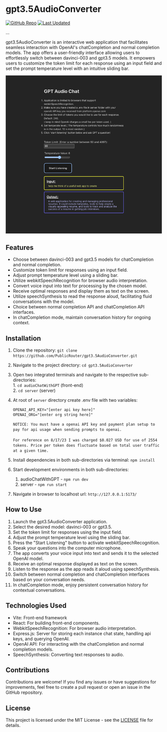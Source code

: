 
# gpt3.5AudioConverter

[![GitHub Repo](https://img.shields.io/badge/GitHub-Repository-brightgreen.svg)](https://github.com/PublicRouter/gpt3.5AudioConverter)
[![Last Updated](https://img.shields.io/github/last-commit/PublicRouter/gpt3.5AudioConverter.svg)](https://github.com/your-username/gpt3.5AudioConverter/commits/main)

...


gpt3.5AudioConverter is an interactive web application that facilitates seamless interaction with OpenAI's chatCompletion and normal completion models. The app offers a user-friendly interface allowing users to effortlessly switch between davinci-003 and gpt3.5 models. It empowers users to customize the token limit for each response using an input field and set the prompt temperature level with an intuitive sliding bar.

![App Screenshot](./readmeImageAssets/screenshot1.png)

## Features

- Choose between davinci-003 and gpt3.5 models for chatCompletion and normal completion.
- Customize token limit for responses using an input field.
- Adjust prompt temperature level using a sliding bar.
- Utilize webkitSpeechRecognition for browser audio interpretation.
- Convert voice input into text for processing by the chosen model.
- Receive optimal responses and display them as text on the screen.
- Utilize speechSynthesis to read the response aloud, facilitating fluid conversations with the model.
- Choice between normal completion API and chatCompletion API interfaces.
- In chatCompletion mode, maintain conversation history for ongoing context.

## Installation

1. Clone the repository: `git clone https://github.com/PublicRouter/gpt3.5AudioConverter.git`
2. Navigate to the project directory: `cd gpt3.5AudioConverter`
2. Open two integrated terminals and navigate to the respective sub-directories: <br />1. `cd audioChatWithGPT` (front-end) <br/> 2. `cd server` (server)
3. At root of `server` directory create .env file with two variables: <br/>

    ```
    OPENAI_API_KEY="[enter api key here]" 
    OPENAI_ORG="[enter org string here]"
    ```
    `NOTICE: You must have a openai API key and payment plan setup to pay for api usage when sending prompts to openai.` <br/>
    <br />
    `For reference on 8/17/23 I was charged $0.027 USD for use of 2554 tokens. Price per token does fluctuate based on total user traffic at a given time.`


3. Install dependencies in both sub-directories via terminal: `npm install`
4. Start development environments in both sub-directories: 
    1. audioChatWithGPT - `npm run dev`
    2. server - `npm run start`
5. Navigate in browser to localhost url: `http://127.0.0.1:5173/`

## How to Use

1. Launch the gpt3.5AudioConverter application.
2. Select the desired model: davinci-003 or gpt3.5.
3. Set the token limit for responses using the input field.
4. Adjust the prompt temperature level using the sliding bar.
5. Press the "Start Listening" button to activate webkitSpeechRecognition.
6. Speak your questions into the computer microphone.
7. The app converts your voice input into text and sends it to the selected OpenAI model.
8. Receive an optimal response displayed as text on the screen.
9. Listen to the response as the app reads it aloud using speechSynthesis.
10. Switch between normal completion and chatCompletion interfaces based on your conversation needs.
11. In chatCompletion mode, enjoy persistent conversation history for contextual conversations.

## Technologies Used

- Vite: Front-end framework
- React: For building front-end components.
- WebkitSpeechRecognition: For browser audio interpretation.
- Express.js: Server for storing each instance chat state, handling api keys, and querying OpenAI.
- OpenAI API: For interacting with the chatCompletion and normal completion models.
- SpeechSynthesis: Converting text responses to audio.

## Contributions

Contributions are welcome! If you find any issues or have suggestions for improvements, feel free to create a pull request or open an issue in the GitHub repository.

## License

This project is licensed under the MIT License - see the [LICENSE](LICENSE) file for details.
